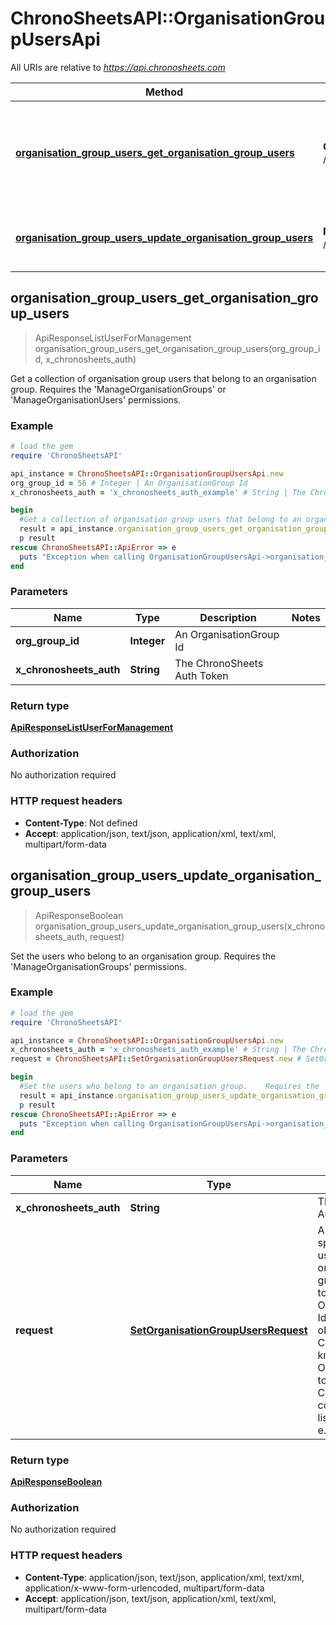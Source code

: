 # ChronoSheetsAPI::OrganisationGroupUsersApi

All URIs are relative to *https://api.chronosheets.com*

Method | HTTP request | Description
------------- | ------------- | -------------
[**organisation_group_users_get_organisation_group_users**](OrganisationGroupUsersApi.md#organisation_group_users_get_organisation_group_users) | **GET** /OrganisationGroupUsers/GetOrganisationGroupUsers | Get a collection of organisation group users that belong to an organisation group.    Requires the &#39;ManageOrganisationGroups&#39; or &#39;ManageOrganisationUsers&#39; permissions.
[**organisation_group_users_update_organisation_group_users**](OrganisationGroupUsersApi.md#organisation_group_users_update_organisation_group_users) | **PUT** /OrganisationGroupUsers/UpdateOrganisationGroupUsers | Set the users who belong to an organisation group.    Requires the &#39;ManageOrganisationGroups&#39; permissions.



## organisation_group_users_get_organisation_group_users

> ApiResponseListUserForManagement organisation_group_users_get_organisation_group_users(org_group_id, x_chronosheets_auth)

Get a collection of organisation group users that belong to an organisation group.    Requires the 'ManageOrganisationGroups' or 'ManageOrganisationUsers' permissions.

### Example

```ruby
# load the gem
require 'ChronoSheetsAPI'

api_instance = ChronoSheetsAPI::OrganisationGroupUsersApi.new
org_group_id = 56 # Integer | An OrganisationGroup Id
x_chronosheets_auth = 'x_chronosheets_auth_example' # String | The ChronoSheets Auth Token

begin
  #Get a collection of organisation group users that belong to an organisation group.    Requires the 'ManageOrganisationGroups' or 'ManageOrganisationUsers' permissions.
  result = api_instance.organisation_group_users_get_organisation_group_users(org_group_id, x_chronosheets_auth)
  p result
rescue ChronoSheetsAPI::ApiError => e
  puts "Exception when calling OrganisationGroupUsersApi->organisation_group_users_get_organisation_group_users: #{e}"
end
```

### Parameters


Name | Type | Description  | Notes
------------- | ------------- | ------------- | -------------
 **org_group_id** | **Integer**| An OrganisationGroup Id | 
 **x_chronosheets_auth** | **String**| The ChronoSheets Auth Token | 

### Return type

[**ApiResponseListUserForManagement**](ApiResponseListUserForManagement.md)

### Authorization

No authorization required

### HTTP request headers

- **Content-Type**: Not defined
- **Accept**: application/json, text/json, application/xml, text/xml, multipart/form-data


## organisation_group_users_update_organisation_group_users

> ApiResponseBoolean organisation_group_users_update_organisation_group_users(x_chronosheets_auth, request)

Set the users who belong to an organisation group.    Requires the 'ManageOrganisationGroups' permissions.

### Example

```ruby
# load the gem
require 'ChronoSheetsAPI'

api_instance = ChronoSheetsAPI::OrganisationGroupUsersApi.new
x_chronosheets_auth = 'x_chronosheets_auth_example' # String | The ChronoSheets Auth Token
request = ChronoSheetsAPI::SetOrganisationGroupUsersRequest.new # SetOrganisationGroupUsersRequest | A request object specifying which users belong to an organisation group.  Make sure to specify the OrganisationGroup Id in the request object so that ChronoSheets knows which OrganisationGroup to update. CsvUserIds is a comma separated list of User Ids, e.g. 1,2,3,4

begin
  #Set the users who belong to an organisation group.    Requires the 'ManageOrganisationGroups' permissions.
  result = api_instance.organisation_group_users_update_organisation_group_users(x_chronosheets_auth, request)
  p result
rescue ChronoSheetsAPI::ApiError => e
  puts "Exception when calling OrganisationGroupUsersApi->organisation_group_users_update_organisation_group_users: #{e}"
end
```

### Parameters


Name | Type | Description  | Notes
------------- | ------------- | ------------- | -------------
 **x_chronosheets_auth** | **String**| The ChronoSheets Auth Token | 
 **request** | [**SetOrganisationGroupUsersRequest**](SetOrganisationGroupUsersRequest.md)| A request object specifying which users belong to an organisation group.  Make sure to specify the OrganisationGroup Id in the request object so that ChronoSheets knows which OrganisationGroup to update. CsvUserIds is a comma separated list of User Ids, e.g. 1,2,3,4 | 

### Return type

[**ApiResponseBoolean**](ApiResponseBoolean.md)

### Authorization

No authorization required

### HTTP request headers

- **Content-Type**: application/json, text/json, application/xml, text/xml, application/x-www-form-urlencoded, multipart/form-data
- **Accept**: application/json, text/json, application/xml, text/xml, multipart/form-data

